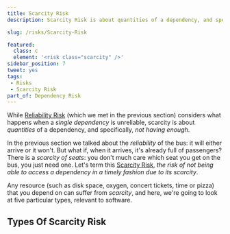 ```yaml
---
title: Scarcity Risk
description: Scarcity Risk is about quantities of a dependency, and specifically, not having enough.

slug: /risks/Scarcity-Risk

featured: 
  class: c
  element: '<risk class="scarcity" />'
sidebar_position: 7
tweet: yes
tags: 
 - Risks
 - Scarcity Risk
part_of: Dependency Risk
---
```


<RiskIntro fm={frontMatter} />

While [Reliability Risk](/tags/Reliability-Risk) (which we met in the previous section) considers what happens when a _single dependency_ is unreliable, scarcity is about _quantities_ of a dependency, and specifically, _not having enough_.  <!-- tweet-end -->

In the previous section we talked about the _reliability_ of the bus:  it will either arrive or it won't.  But what if, when it arrives, it's already full of passengers?  There is a _scarcity of seats_:  you don't much care which seat you get on the bus, you just need one.  Let's term this [Scarcity Risk](/tags/Scarcity-Risk), _the risk of not being able to access a dependency in a timely fashion due to its scarcity_.  

Any resource (such as disk space, oxygen, concert tickets, time or pizza) that you depend on can suffer from _scarcity_,  and here, we're going to look at five particular types, relevant to software.<!-- tweet-end -->

## Types Of Scarcity Risk

<TagList tag="Scarcity Risk" filter="risks/Dependency-Risks/Scarcity-Risks" /> 
